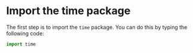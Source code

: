 # Import the time package

The first step is to import the `time` package. You can do this by typing the following code:

```python
import time
```